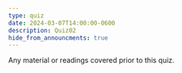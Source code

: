 ```yaml
---
type: quiz
date: 2024-03-07T14:00:00-0600
description: Quiz02
hide_from_announcments: true
---
```

Any material or readings covered prior to this quiz.
